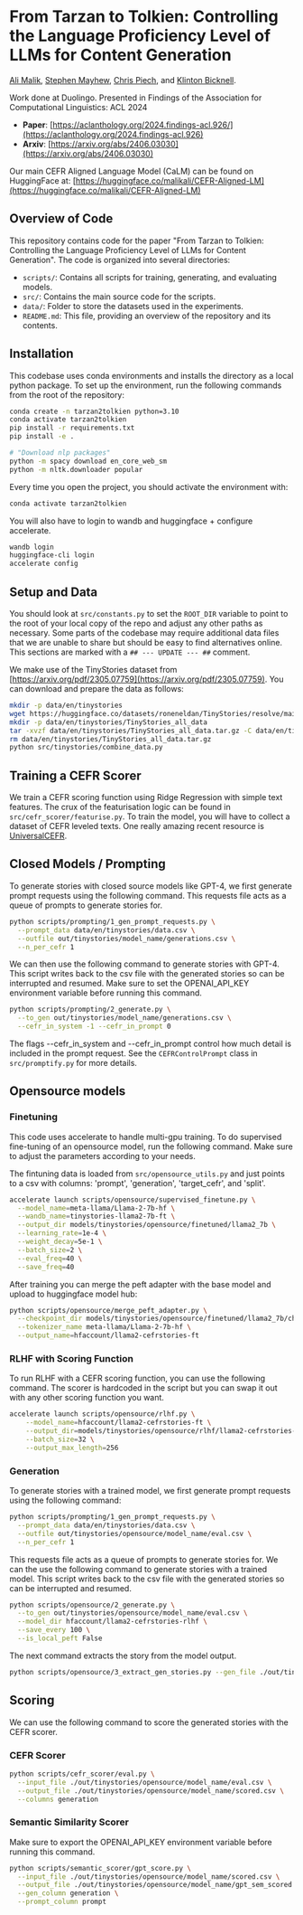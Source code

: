 
# From Tarzan to Tolkien: Controlling the Language Proficiency Level of LLMs for Content Generation

[Ali Malik](https://malikaliraza.com), [Stephen Mayhew](https://mayhewsw.github.io), [Chris Piech](https://stanford.edu/~cpiech/bio/index.html), and [Klinton Bicknell](https://www.klintonbicknell.com).

Work done at Duolingo. Presented in Findings of the Association for Computational Linguistics: ACL 2024

- **Paper**: [https://aclanthology.org/2024.findings-acl.926/](https://aclanthology.org/2024.findings-acl.926)
- **Arxiv**: [https://arxiv.org/abs/2406.03030](https://arxiv.org/abs/2406.03030)


Our main CEFR Aligned Language Model (CaLM) can be found on HuggingFace at: [https://huggingface.co/malikali/CEFR-Aligned-LM](https://huggingface.co/malikali/CEFR-Aligned-LM)

## Overview of Code
This repository contains code for the paper "From Tarzan to Tolkien: Controlling the Language Proficiency Level of LLMs for Content Generation". The code is organized into several directories:
- `scripts/`: Contains all scripts for training, generating, and evaluating models.
- `src/`: Contains the main source code for the scripts.
- `data/`: Folder to store the datasets used in the experiments.
- `README.md`: This file, providing an overview of the repository and its contents.

## Installation
This codebase uses conda environments and installs the directory as a local python package. To set up the environment, run the following commands from the root of the repository:

```bash
conda create -n tarzan2tolkien python=3.10
conda activate tarzan2tolkien
pip install -r requirements.txt
pip install -e .

# "Download nlp packages"
python -m spacy download en_core_web_sm
python -m nltk.downloader popular

```

Every time you open the project, you should activate the environment with:

```bash
conda activate tarzan2tolkien
```

You will also have to login to wandb and huggingface + configure accelerate.

```bash
wandb login
huggingface-cli login
accelerate config
```


## Setup and Data
You should look at `src/constants.py` to set the `ROOT_DIR` variable to point to the root of your local copy of the repo and adjust any other paths as necessary. Some parts of the codebase may require additional data files that we are unable to share but should be easy to find alternatives online. This sections are marked with a `## --- UPDATE --- ##` comment.

We make use of the TinyStories dataset from [https://arxiv.org/pdf/2305.07759](https://arxiv.org/pdf/2305.07759). You can download and prepare the data as follows:

```bash
mkdir -p data/en/tinystories
wget https://huggingface.co/datasets/roneneldan/TinyStories/resolve/main/TinyStories_all_data.tar.gz -O data/en/tinystories/TinyStories_all_data.tar.gz
mkdir -p data/en/tinystories/TinyStories_all_data
tar -xvzf data/en/tinystories/TinyStories_all_data.tar.gz -C data/en/tinystories/TinyStories_all_data
rm data/en/tinystories/TinyStories_all_data.tar.gz
python src/tinystories/combine_data.py
```


## Training a CEFR Scorer

We train a CEFR scoring function using Ridge Regression with simple text features. The crux of the featurisation logic can be found in `src/cefr_scorer/featurise.py`. To train the model, you will have to collect a dataset of CEFR leveled texts. One really amazing recent resource is [UniversalCEFR](https://huggingface.co/UniversalCEFR).


## Closed Models / Prompting

To generate stories with closed source models like GPT-4, we first generate prompt requests using the following command. This requests file acts as a queue of prompts to generate stories for.

```bash
python scripts/prompting/1_gen_prompt_requests.py \
  --prompt_data data/en/tinystories/data.csv \
  --outfile out/tinystories/model_name/generations.csv \
  --n_per_cefr 1
```

We can then use the following command to generate stories with GPT-4. This script writes back to the csv file with the generated stories so can be interrupted and resumed. Make sure to set the OPENAI_API_KEY environment variable before running this command.

```bash
python scripts/prompting/2_generate.py \
  --to_gen out/tinystories/model_name/generations.csv \
  --cefr_in_system -1 --cefr_in_prompt 0
```

The flags --cefr_in_system and --cefr_in_prompt control how much detail is included in the prompt request. See the `CEFRControlPrompt` class in `src/promptify.py` for more details.

## Opensource models

### Finetuning

This code uses accelerate to handle multi-gpu training. To do supervised fine-tuning of an opensource model, run the following command. Make sure to adjust the parameters according to your needs.

The fintuning data is loaded from `src/opensource_utils.py` and just points to a csv with columns: 'prompt', 'generation', 'target_cefr', and 'split'.

```bash
accelerate launch scripts/opensource/supervised_finetune.py \
  --model_name=meta-llama/Llama-2-7b-hf \
  --wandb_name=tinystories-llama2-7b-ft \
  --output_dir models/tinystories/opensource/finetuned/llama2_7b \
  --learning_rate=1e-4 \
  --weight_decay=5e-1 \
  --batch_size=2 \
  --eval_freq=40 \
  --save_freq=40
```

After training you can merge the peft adapter with the base model and upload to huggingface model hub:

```bash
python scripts/opensource/merge_peft_adapter.py \
  --checkpoint_dir models/tinystories/opensource/finetuned/llama2_7b/checkpoint-1200 \
  --tokenizer_name meta-llama/Llama-2-7b-hf \
  --output_name=hfaccount/llama2-cefrstories-ft
```

### RLHF with Scoring Function

To run RLHF with a CEFR scoring function, you can use the following command. The scorer is hardcoded in the script but you can swap it out with any other scoring function you want.

```bash
accelerate launch scripts/opensource/rlhf.py \
    --model_name=hfaccount/llama2-cefrstories-ft \
    --output_dir=models/tinystories/opensource/rlhf/llama2-cefrstories-rlhf \
    --batch_size=32 \
    --output_max_length=256
```


### Generation

To generate stories with a trained model, we first generate prompt requests using the following command:

```bash
python scripts/prompting/1_gen_prompt_requests.py \
  --prompt_data data/en/tinystories/data.csv \
  --outfile out/tinystories/opensource/model_name/eval.csv \
  --n_per_cefr 1
```

This requests file acts as a queue of prompts to generate stories for. We can the use the following command to generate stories with a trained model. This script writes back to the csv file with the generated stories so can be interrupted and resumed.

```bash
python scripts/opensource/2_generate.py \
  --to_gen out/tinystories/opensource/model_name/eval.csv \
  --model_dir hfaccount/llama2-cefrstories-rlhf \
  --save_every 100 \
  --is_local_peft False
```

The next command extracts the story from the model output.

```bash
python scripts/opensource/3_extract_gen_stories.py --gen_file ./out/tinystories/opensource/model_name/eval.csv
```


## Scoring

We can use the following command to score the generated stories with the CEFR scorer.


### CEFR Scorer

```bash
python scripts/cefr_scorer/eval.py \
  --input_file ./out/tinystories/opensource/model_name/eval.csv \
  --output_file ./out/tinystories/opensource/model_name/scored.csv \
  --columns generation
```

### Semantic Similarity Scorer

Make sure to export the OPENAI_API_KEY environment variable before running this command.

```bash
python scripts/semantic_scorer/gpt_score.py \
  --input_file ./out/tinystories/opensource/model_name/scored.csv \
  --output_file ./out/tinystories/opensource/model_name/gpt_sem_scored.csv \
  --gen_column generation \
  --prompt_column prompt
```

